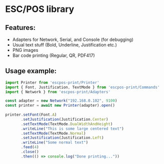 # ESC/POS library

## Features:
- Adapters for Network, Serial, and Console (for debugging)
- Usual text stuff (Bold, Underline, Justification etc.)
- PNG images
- Bar code printing (Regular, QR, PDF417)
                           
## Usage example:
```javascript
import Printer from 'escpos-print/Printer'
import { Font, Justification, TextMode } from 'escpos-print/Commands'
import { Network } from 'escpos-print/Adapters'

const adapter = new Network("192.168.0.102", 9100)
const printer = await new Printer(adapter).open()
                           
printer.setFont(Font.A)
       .setJustification(Justification.Center)
       .setTextMode(TextMode.DualWidthAndHeight)
       .writeLine("This is some large centered text")
       .setTextMode(TextMode.Normal)
       .setJustification(Justification.Left)
       .writeLine("Some normal text")
       .feed(4)
       .close()
       .then(() => console.log("Done printing..."))
```
